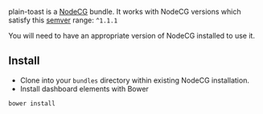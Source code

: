 plain-toast is a [NodeCG](http://github.com/nodecg/nodecg) bundle. 
It works with NodeCG versions which satisfy this [semver](https://docs.npmjs.com/getting-started/semantic-versioning) range: `^1.1.1`

You will need to have an appropriate version of NodeCG installed to use it.

## Install

 - Clone into your `bundles` directory within existing NodeCG installation.
 - Install dashboard elements with Bower

 ```bash
 bower install
 ```